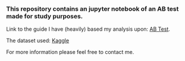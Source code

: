 ### This repository contains an jupyter notebook of an AB test made for study purposes.
Link to the guide I have (heavily) based my analysis upon: [AB Test](https://towardsdatascience.com/ab-testing-with-python-e5964dd66143#4.-Testing-the-hypothesis).

The dataset used: [Kaggle](https://www.kaggle.com/zhangluyuan/ab-testing?select=ab_data.csv)

For more information please feel free to contact me.
